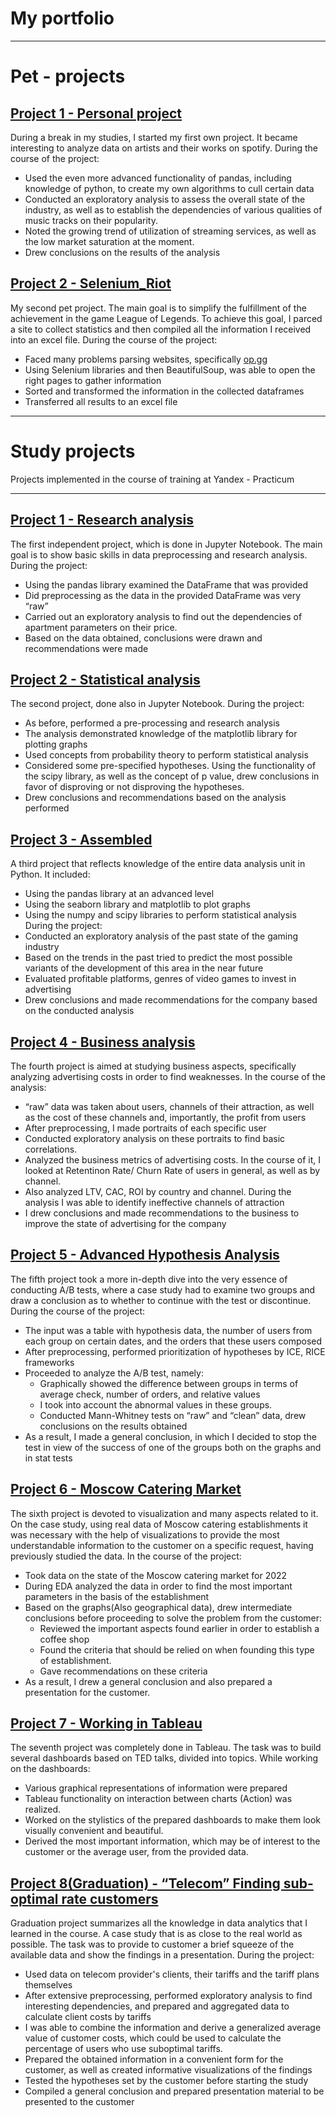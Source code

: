 # My portfolio
___________
# Pet - projects

## [Project 1 - Personal project](https://github.com/RudkovYaroslav/spotify_project)

During a break in my studies, I started my first own project. It became interesting to analyze data on artists and their works on spotify. During the course of the project:
- Used the even more advanced functionality of pandas, including knowledge of python, to create my own algorithms to cull certain data
- Conducted an exploratory analysis to assess the overall state of the industry, as well as to establish the dependencies of various qualities of music tracks on their popularity.
- Noted the growing trend of utilization of streaming services, as well as the low market saturation at the moment.
- Drew conclusions on the results of the analysis

## [Project 2 - Selenium_Riot](https://github.com/RudkovYaroslav/Selenium_Riot)

My second pet project. The main goal is to simplify the fulfillment of the achievement in the game League of Legends. To achieve this goal, I parced a site to collect statistics and then compiled all the information I received into an excel file. During the course of the project:
- Faced many problems parsing websites, specifically [op.gg](https://op.gg)
- Using Selenium libraries and then BeautifulSoup, was able to open the right pages to gather information
- Sorted and transformed the information in the collected dataframes
- Transferred all results to an excel file

___________
# Study projects

Projects implemented in the course of training at Yandex - Practicum
____________

## [Project 1 - Research analysis](https://github.com/RudkovYaroslav/research_analysis?tab=readme-ov-file)

The first independent project, which is done in Jupyter Notebook. The main goal is to show basic skills in data preprocessing and research analysis. During the project:
- Using the pandas library examined the DataFrame that was provided
- Did preprocessing as the data in the provided  DataFrame was very “raw”
- Carried out an exploratory analysis to find out the dependencies of apartment parameters on their price.
- Based on the data obtained, conclusions were drawn and recommendations were made

## [Project 2 - Statistical analysis](https://github.com/RudkovYaroslav/project_2)

The second project, done also in Jupyter Notebook. During the project:
- As before, performed a pre-processing and research analysis
- The analysis demonstrated knowledge of the matplotlib library for plotting graphs
- Used concepts from probability theory to perform statistical analysis
- Considered some pre-specified hypotheses. Using the functionality of the scipy library, as well as the concept of p value, drew conclusions in favor of disproving or not disproving the hypotheses.
- Drew conclusions and recommendations based on the analysis performed

## [Project 3 - Assembled](https://github.com/RudkovYaroslav/project_gaming)

A third project that reflects knowledge of the entire data analysis unit in Python. It included:
- Using the pandas library at an advanced level
- Using the seaborn library and matplotlib to plot graphs
- Using the numpy and scipy libraries to perform statistical analysis
During the project:
- Conducted an exploratory analysis of the past state of the gaming industry
- Based on the trends in the past tried to predict the most possible variants of the development of this area in the near future
- Evaluated profitable platforms, genres of video games to invest in advertising
- Drew conclusions and made recommendations for the company based on the conducted analysis

## [Project 4 - Business analysis](https://github.com/RudkovYaroslav/project_business)

The fourth project is aimed at studying business aspects, specifically analyzing advertising costs in order to find weaknesses. In the course of the analysis:
- “raw” data was taken about users, channels of their attraction, as well as the cost of these channels and, importantly, the profit from users
- After preprocessing, I made portraits of each specific user
- Conducted exploratory analysis on these portraits to find basic correlations.
- Analyzed the business metrics of advertising costs. In the course of it, I looked at Retentinon Rate/ Churn Rate of users in general, as well as by channel.
- Also analyzed LTV, CAC, ROI by country and channel. During the analysis I was able to identify ineffective channels of attraction
- I drew conclusions and made recommendations to the business to improve the state of advertising for the company

## [Project 5 - Advanced Hypothesis Analysis](https://github.com/RudkovYaroslav/Advanced_business_analysis)

The fifth project took a more in-depth dive into the very essence of conducting A/B tests, where a case study had to examine two groups and draw a conclusion as to whether to continue with the test or discontinue. During the course of the project:
- The input was a table with hypothesis data, the number of users from each group on certain dates, and the orders that these users composed
- After preprocessing, performed prioritization of hypotheses by ICE, RICE frameworks
- Proceeded to analyze the A/B test, namely:
   - Graphically showed the difference between groups in terms of average check, number of orders, and relative values
   - I took into account the abnormal values in these groups.
   - Conducted Mann-Whitney tests on “raw” and “clean” data, drew conclusions on the results obtained
- As a result, I made a general conclusion, in which I decided to stop the test in view of the success of one of the groups both on the graphs and in stat tests

## [Project 6 - Moscow Catering Market](https://github.com/RudkovYaroslav/Moscow_catering_industry)

The sixth project is devoted to visualization and many aspects related to it. On the case study, using real data of Moscow catering establishments it was necessary with the help of visualizations to provide the most understandable information to the customer on a specific request, having previously studied the data. In the course of the project:
- Took data on the state of the Moscow catering market for 2022
- During EDA analyzed the data in order to find the most important parameters in the basis of the establishment
- Based on the graphs(Also geographical data), drew intermediate conclusions before proceeding to solve the problem from the customer:
  - Reviewed the important aspects found earlier in order to establish a coffee shop
  - Found the criteria that should be relied on when founding this type of establishment.
  - Gave recommendations on these criteria
- As a result, I drew a general conclusion and also prepared a presentation for the customer.

## [Project 7 - Working in Tableau](https://public.tableau.com/app/profile/jessie.mccree/viz/Practicum_Viz/sheet21?publish=yes)
The seventh project was completely done in Tableau. The task was to build several dashboards based on TED talks, divided into topics. While working on the dashboards:
- Various graphical representations of information were prepared
- Tableau functionality on interaction between charts (Action) was realized.
- Worked on the stylistics of the prepared dashboards to make them look visually convenient and beautiful.
- Derived the most important information, which may be of interest to the customer or the average user, from the provided data.

## [Project 8(Graduation) - “Telecom” Finding sub-optimal rate customers](https://github.com/RudkovYaroslav/graduation_project)

Graduation project summarizes all the knowledge in data analytics that I learned in the course. A case study that is as close to the real world as possible. The task was to provide to customer a brief squeeze of the available data and show the findings in a presentation. During the project:
- Used data on telecom provider's clients, their tariffs and the tariff plans themselves
- After extensive preprocessing, performed exploratory analysis to find interesting dependencies, and prepared and aggregated data to calculate client costs by tariffs
- I was able to combine the information and derive a generalized average value of customer costs, which could be used to calculate the percentage of users who use suboptimal tariffs.
- Prepared the obtained information in a convenient form for the customer, as well as created informative visualizations of the findings
- Tested the hypotheses set by the customer before starting the study
- Compiled a general conclusion and prepared presentation material to be presented to the customer
